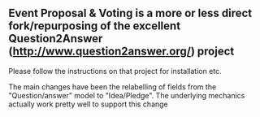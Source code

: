 Event Proposal & Voting is a more or less direct fork/repurposing of the excellent Question2Answer (http://www.question2answer.org/) project
-----------------------------
Please follow the instructions on that project for installation etc.

The main changes have been the relabelling of fields from the "Question/answer" model to "Idea/Pledge". The underlying mechanics actually work pretty well to support this change

